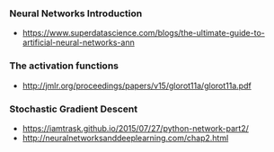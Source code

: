 
### Neural Networks Introduction
- https://www.superdatascience.com/blogs/the-ultimate-guide-to-artificial-neural-networks-ann

### The activation functions
- http://jmlr.org/proceedings/papers/v15/glorot11a/glorot11a.pdf

### Stochastic Gradient Descent
- https://iamtrask.github.io/2015/07/27/python-network-part2/
- http://neuralnetworksanddeeplearning.com/chap2.html
